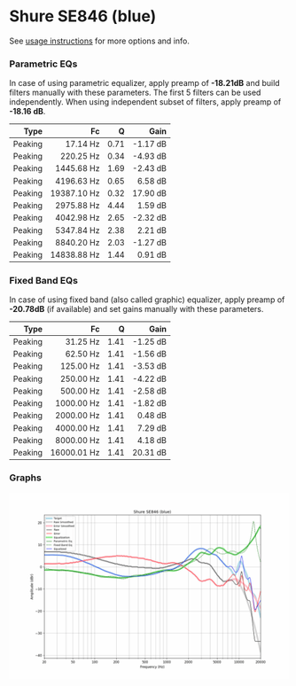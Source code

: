 # Shure SE846 (blue)
See [usage instructions](https://github.com/jaakkopasanen/AutoEq#usage) for more options and info.

### Parametric EQs
In case of using parametric equalizer, apply preamp of **-18.21dB** and build filters manually
with these parameters. The first 5 filters can be used independently.
When using independent subset of filters, apply preamp of **-18.16 dB**.

| Type    | Fc          |    Q | Gain     |
|--------:|------------:|-----:|---------:|
| Peaking | 17.14 Hz    | 0.71 | -1.17 dB |
| Peaking | 220.25 Hz   | 0.34 | -4.93 dB |
| Peaking | 1445.68 Hz  | 1.69 | -2.43 dB |
| Peaking | 4196.63 Hz  | 0.65 | 6.58 dB  |
| Peaking | 19387.10 Hz | 0.32 | 17.90 dB |
| Peaking | 2975.88 Hz  | 4.44 | 1.59 dB  |
| Peaking | 4042.98 Hz  | 2.65 | -2.32 dB |
| Peaking | 5347.84 Hz  | 2.38 | 2.21 dB  |
| Peaking | 8840.20 Hz  | 2.03 | -1.27 dB |
| Peaking | 14838.88 Hz | 1.44 | 0.91 dB  |

### Fixed Band EQs
In case of using fixed band (also called graphic) equalizer, apply preamp of **-20.78dB**
(if available) and set gains manually with these parameters.

| Type    | Fc          |    Q | Gain     |
|--------:|------------:|-----:|---------:|
| Peaking | 31.25 Hz    | 1.41 | -1.25 dB |
| Peaking | 62.50 Hz    | 1.41 | -1.56 dB |
| Peaking | 125.00 Hz   | 1.41 | -3.53 dB |
| Peaking | 250.00 Hz   | 1.41 | -4.22 dB |
| Peaking | 500.00 Hz   | 1.41 | -2.58 dB |
| Peaking | 1000.00 Hz  | 1.41 | -1.82 dB |
| Peaking | 2000.00 Hz  | 1.41 | 0.48 dB  |
| Peaking | 4000.00 Hz  | 1.41 | 7.29 dB  |
| Peaking | 8000.00 Hz  | 1.41 | 4.18 dB  |
| Peaking | 16000.01 Hz | 1.41 | 20.31 dB |

### Graphs
![](./Shure%20SE846%20(blue).png)